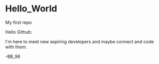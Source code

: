 # Hello_World
My first repo

Hello Github:

I'm here to meet new aspiring developers and maybe connect and code with them.

-BB_96
